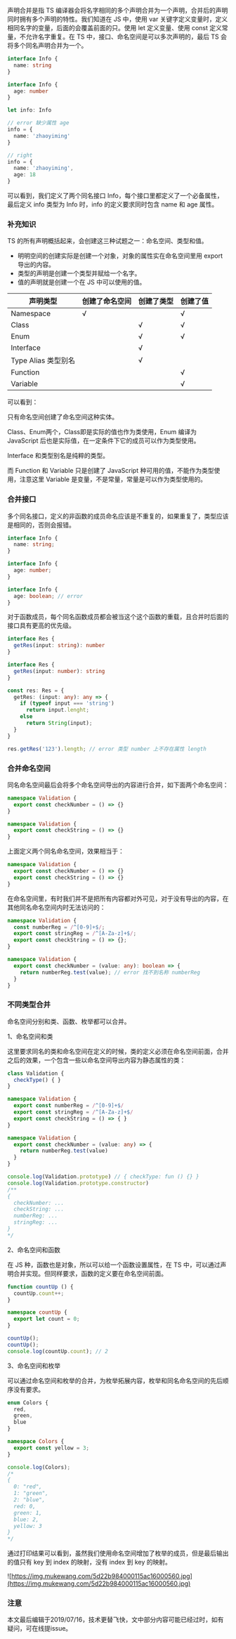 声明合并是指 TS 编译器会将名字相同的多个声明合并为一个声明，合并后的声明同时拥有多个声明的特性。我们知道在 JS 中，使用 var 关键字定义变量时，定义相同名字的变量，后面的会覆盖前面的只。使用 let 定义变量、使用 const 定义常量，不允许名字重复。在 TS 中，接口、命名空间是可以多次声明的，最后 TS 会将多个同名声明合并为一个。

``` typescript
interface Info {
  name: string
}

interface Info {
  age: number
}

let info: Info

// error 缺少属性 age
info = {
  name: 'zhaoyiming'
}

// right
info = {
  name: 'zhaoyiming',
  age: 18
}
```

可以看到，我们定义了两个同名接口 Info，每个接口里都定义了一个必备属性，最后定义 info 类型为 Info 时，info 的定义要求同时包含 name 和 age 属性。

### 补充知识

TS 的所有声明概括起来，会创建这三种试题之一：命名空间、类型和值。

- 明明空间的创建实际是创建一个对象，对象的属性实在命名空间里用 export 导出的内容。
- 类型的声明是创建一个类型并赋给一个名字。
- 值的声明就是创建一个在 JS 中可以使用的值。

声明类型 | 创建了命名空间 | 创建了类型 | 创建了值
-|-|-|-
Namespace | √ |  | √
Class |  | √ | √ 
Enum  |  | √ | √
Interface |  | √ | 
Type Alias 类型别名 |  | √ |
Function |  |  | √ 
Variable |  |  | √

可以看到：

只有命名空间创建了命名空间这种实体。

Class、Enum两个，Class即是实际的值也作为类使用，Enum 编译为 JavaScript 后也是实际值，在一定条件下它的成员可以作为类型使用。

Interface 和类型别名是纯粹的类型。

而 Function 和 Variable 只是创建了 JavaScript 种可用的值，不能作为类型使用，注意这里 Variable 是变量，不是常量，常量是可以作为类型使用的。

### 合并接口

多个同名接口，定义的非函数的成员命名应该是不重复的，如果重复了，类型应该是相同的，否则会报错。

``` typescript
interface Info {
  name: string;
}

interface Info {
  age: number;
}

interface Info {
  age: boolean; // error
}
```

对于函数成员，每个同名函数成员都会被当这个这个函数的重载，且合并时后面的接口具有更高的优先级。

``` typescript
interface Res {
  getRes(input: string): number
}

interface Res {
  getRes(input: number): string
}

const res: Res = {
  getRes: (input: any): any => {
    if (typeof input === 'string') 
      return input.lenght;
    else
      return String(input);
  }
}

res.getRes('123').length; // error 类型 number 上不存在属性 length
```

### 合并命名空间

同名命名空间最后会将多个命名空间导出的内容进行合并，如下面两个命名空间：

``` typescript
namespace Validation {
  export const checkNumber = () => {}
}

namespace Validation {
  export const checkString = () => {}
}
```

上面定义两个同名命名空间，效果相当于：

``` typescript
namespace Validation {
  export const checkNumber = () => {}
  export const checkString = () => {}
}
```

在命名空间里，有时我们并不是把所有内容都对外可见，对于没有导出的内容，在其他同名命名空间内时无法访问的：

``` typescript
namespace Validation {
  const numberReg = /^[0-9]+$/;
  export const stringReg = /^[A-Za-z]+$/;
  export const checkString = () => {};
}

namespace Validation {
  export const checkNumber = (value: any): boolean => {
    return numberReg.test(value); // error 找不到名称 numberReg
  } 
}
```

### 不同类型合并

命名空间分别和类、函数、枚举都可以合并。

1、命名空间和类

这里要求同名的类和命名空间在定义的时候，类的定义必须在命名空间前面，合并之后的效果，一个包含一些以命名空间导出内容为静态属性的类：

``` typescript
class Validation {
  checkType() { }
}

namespace Validation {
  export const numberReg = /^[0-9]+$/
  export const stringReg = /^[A-Za-z]+$/
  export const checkString = () => { }
}

namespace Validation {
  export const checkNumber = (value: any) => {
    return numberReg.test(value)
  }
}

console.log(Validation.prototype) // { checkType: fun () {} }
console.log(Validation.prototype.constructor) 
/**
{
  checkNumber: ...
  checkString: ...
  numberReg: ...
  stringReg: ...
}
*/
```

2、命名空间和函数

在 JS 种，函数也是对象，所以可以给一个函数设置属性，在 TS 中，可以通过声明合并实现。但同样要求，函数的定义要在命名空间前面。

``` typescript
function countUp () {
  countUp.count++;
}

namespace countUp {
  export let count = 0;
}

countUp();
countUp();
console.log(countUp.count); // 2
```

3、命名空间和枚举

可以通过命名空间和枚举的合并，为枚举拓展内容，枚举和同名命名空间的先后顺序没有要求。

``` typescript
enum Colors {
  red,
  green,
  blue
}

namespace Colors {
  export const yellow = 3;
}

console.log(Colors);
/*
{
  0: "red",
  1: "green",
  2: "blue",
  red: 0,
  green: 1,
  blue: 2,
  yellow: 3 
}
*/
```

通过打印结果可以看到，虽然我们使用命名空间增加了枚举的成员，但是最后输出的值只有 key 到 index 的映射，没有 index 到 key 的映射。

![https://img.mukewang.com/5d22b984000115ac16000560.jpg](https://img.mukewang.com/5d22b984000115ac16000560.jpg)

### 注意

本文最后编辑于2019/07/16，技术更替飞快，文中部分内容可能已经过时，如有疑问，可在线提issue。
